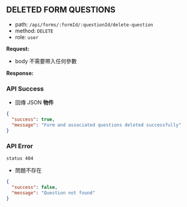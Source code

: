 ## DELETED FORM QUESTIONS

- path: `/api/forms/:formId/:questionId/delete-question`
- method: `DELETE`
- role: `user`

**Request:**

- body 不需要帶入任何參數

**Response:**

### API Success

- 回傳 JSON **物件**

```json
{
  "success": true,
  "message": "Form and associated questions deleted successfully"
}
```

### API Error

`status 404`

- 問題不存在

```json
{
  "success": false,
  "message": "Question not found"
}
```
